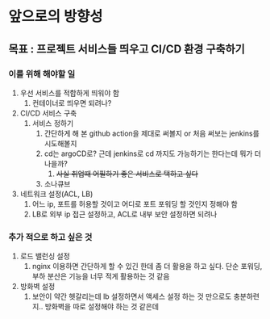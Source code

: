 # 앞으로의 방향성

## 목표 : 프로젝트 서비스들 띄우고 CI/CD 환경 구축하기

### 이를 위해 해야할 일

1. 우선 서비스를 적합하게 띄워야 함
    1. 컨테이너로  띄우면 되려나?
2. CI/CD 서비스 구축
    1. 서비스 정하기
        1. 간단하게 해 본 github action을 제대로 써볼지 or 처음 써보는 jenkins를 시도해볼지
        2. cd는 argoCD로? 근데 jenkins로 cd 까지도 가능하기는 한다는데 뭐가 더 나을까?
            1. ~~사실 취업때 어필하기 좋은 서비스로 택하고 싶다~~
        3. 소나큐브
3. 네트워크 설정(ACL, LB)
    1. 어느 ip, 포트를 허용할 것이고 어디로 포트 포워딩 할 것인지 정해야 함
    2. LB로 외부 ip 접근 설정하고, ACL로 내부 보안 설정하면 되려나

### 추가 적으로 하고 싶은 것

1. 로드 밸런싱 설정
    1. nginx 이용하면 간단하게 할 수 있긴 한데 좀 더 활용을 하고 싶다. 단순 포워딩, 부하 분산은 기능을 너무 적게 활용하는 것 같음
2. 방화벽 설정
    1. 보안이 약간 헷갈리는데 lb 설정하면서 액세스 설정 하는 것 만으로도 충분하련지.. 방화벽을 따로 설정해야 하는 것 같은데